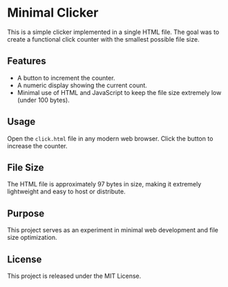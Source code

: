 # Minimal Clicker

This is a simple clicker implemented in a single HTML file. The goal was to create a functional click counter with the smallest possible file size.

## Features

- A button to increment the counter.
- A numeric display showing the current count.
- Minimal use of HTML and JavaScript to keep the file size extremely low (under 100 bytes).

## Usage

Open the `click.html` file in any modern web browser. Click the button to increase the counter.

## File Size

The HTML file is approximately 97 bytes in size, making it extremely lightweight and easy to host or distribute.

## Purpose

This project serves as an experiment in minimal web development and file size optimization.

## License

This project is released under the MIT License.
